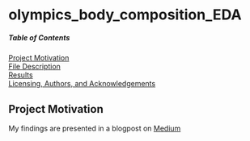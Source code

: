 # olympics_body_composition_EDA

##### Table of Contents  
[Project Motivation](#headers)  
[File Description](#headers)  
[Results](#headers)  
[Licensing, Authors, and Acknowledgements](#headers)  
 
## Project Motivation
My findings are presented in a blogpost on [Medium](https://medium.com/@lars.palzer/when-bigger-is-really-better-1628c128407a)